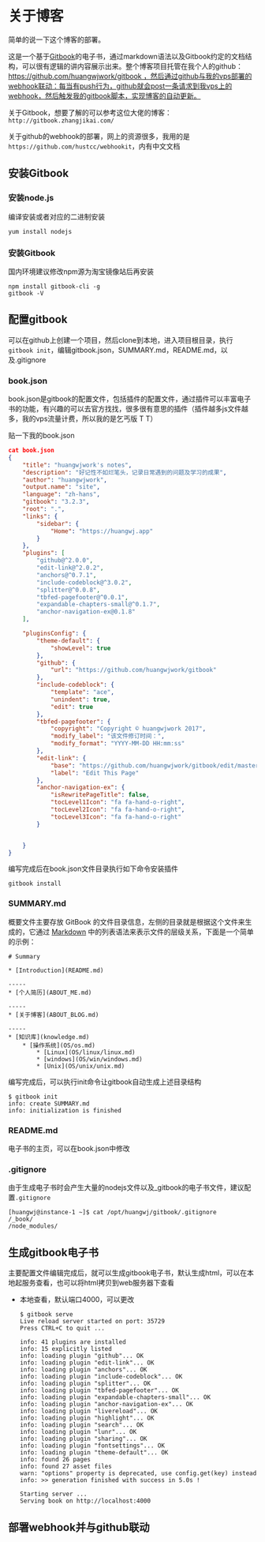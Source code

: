 # 关于博客

简单的说一下这个博客的部署。

这是一个基于[Gitbook](https://www.gitbook.com/)的电子书，通过markdown语法以及Gitbook约定的文档结构，可以很有逻辑的讲内容展示出来。整个博客项目托管在我个人的github：https://github.com/huangwjwork/gitbook ，然后通过github与我的vps部署的webhook联动：每当有push行为，github就会post一条请求到我vps上的webhook，然后触发我的gitbook脚本，实现博客的自动更新。

关于Gitbook，想要了解的可以参考这位大佬的博客：`http://gitbook.zhangjikai.com/`

关于github的webhook的部署，网上的资源很多，我用的是`https://github.com/hustcc/webhookit`，内有中文文档

## 安装Gitbook

### 安装node.js

编译安装或者对应的二进制安装

```shell
yum install nodejs
```

### 安装Gitbook

国内环境建议修改npm源为淘宝镜像站后再安装

```shell
npm install gitbook-cli -g
gitbook -V
```

## 配置gitbook

可以在github上创建一个项目，然后clone到本地，进入项目根目录，执行`gitbook init`，编辑gitbook.json，SUMMARY.md，README.md，以及.gitignore

### book.json

book.json是gitbook的配置文件，包括插件的配置文件，通过插件可以丰富电子书的功能，有兴趣的可以去官方找找，很多很有意思的插件（插件越多js文件越多，我的vps流量计费，所以我的是乞丐版 T T）

贴一下我的book.json

```json
cat book.json 
{
    "title": "huangwjwork's notes",
    "description": "好记性不如烂笔头，记录日常遇到的问题及学习的成果",
    "author": "huangwjwork",
    "output.name": "site",
    "language": "zh-hans",
    "gitbook": "3.2.3",
    "root": ".",
    "links": {
        "sidebar": {
            "Home": "https://huangwj.app"
        }
    },
    "plugins": [
        "github@^2.0.0",
        "edit-link@^2.0.2",
        "anchors@^0.7.1",
        "include-codeblock@^3.0.2",
        "splitter@^0.0.8",
        "tbfed-pagefooter@^0.0.1",
        "expandable-chapters-small@^0.1.7",
        "anchor-navigation-ex@0.1.8"
    ],

    "pluginsConfig": {
        "theme-default": {
            "showLevel": true
        },
        "github": {
            "url": "https://github.com/huangwjwork/gitbook"
        },
        "include-codeblock": {
            "template": "ace",
            "unindent": true,
            "edit": true
        },
        "tbfed-pagefooter": {
            "copyright": "Copyright © huangwjwork 2017",
            "modify_label": "该文件修订时间：",
            "modify_format": "YYYY-MM-DD HH:mm:ss"
        },
        "edit-link": {
            "base": "https://github.com/huangwjwork/gitbook/edit/master",
            "label": "Edit This Page"
        },
        "anchor-navigation-ex": {
            "isRewritePageTitle": false,
            "tocLevel1Icon": "fa fa-hand-o-right",
            "tocLevel2Icon": "fa fa-hand-o-right",
            "tocLevel3Icon": "fa fa-hand-o-right"
        }


    }
}
```

编写完成后在book.json文件目录执行如下命令安装插件

```
gitbook install
```



### SUMMARY.md

概要文件主要存放 GitBook 的文件目录信息，左侧的目录就是根据这个文件来生成的，它通过 [Markdown](http://gitbook.zhangjikai.com/GLOSSARY.html#markdown) 中的列表语法来表示文件的层级关系，下面是一个简单的示例： 

```shell
# Summary

* [Introduction](README.md)

-----
* [个人简历](ABOUT_ME.md)

-----
* [关于博客](ABOUT_BLOG.md)

-----
* [知识库](knowledge.md)
    * [操作系统](OS/os.md)
        * [Linux](OS/linux/linux.md)
        * [windows](OS/win/windows.md)
        * [Unix](OS/unix/unix.md)
```

编写完成后，可以执行init命令让gitbook自动生成上述目录结构

```shell
$ gitbook init
info: create SUMMARY.md
info: initialization is finished
```



### README.md

电子书的主页，可以在book.json中修改

### .gitignore

由于生成电子书时会产生大量的nodejs文件以及_gitbook的电子书文件，建议配置`.gitignore`

```shell
[huangwj@instance-1 ~]$ cat /opt/huangwj/gitbook/.gitignore 
/_book/
/node_modules/
```



## 生成gitbook电子书

主要配置文件编辑完成后，就可以生成gitbook电子书，默认生成html，可以在本地起服务查看，也可以将html拷贝到web服务器下查看

* 本地查看，默认端口4000，可以更改

  ```shell
  $ gitbook serve
  Live reload server started on port: 35729
  Press CTRL+C to quit ...
  
  info: 41 plugins are installed
  info: 15 explicitly listed
  info: loading plugin "github"... OK
  info: loading plugin "edit-link"... OK
  info: loading plugin "anchors"... OK
  info: loading plugin "include-codeblock"... OK
  info: loading plugin "splitter"... OK
  info: loading plugin "tbfed-pagefooter"... OK
  info: loading plugin "expandable-chapters-small"... OK
  info: loading plugin "anchor-navigation-ex"... OK
  info: loading plugin "livereload"... OK
  info: loading plugin "highlight"... OK
  info: loading plugin "search"... OK
  info: loading plugin "lunr"... OK
  info: loading plugin "sharing"... OK
  info: loading plugin "fontsettings"... OK
  info: loading plugin "theme-default"... OK
  info: found 26 pages
  info: found 27 asset files
  warn: "options" property is deprecated, use config.get(key) instead
  info: >> generation finished with success in 5.0s !
  
  Starting server ...
  Serving book on http://localhost:4000
  ```

  



## 部署webhook并与github联动



